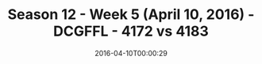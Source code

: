 ---
title: Season 12 - Week 5 (April 10, 2016) - DCGFFL - 4172 vs 4183
teams_score:
- team: 4172
  score: 7
- team: 4183
  score: 33
mvp: Clay A. (Gold); Stu S. (Olive)
game-ball: AJ A. (Gold); Bo B. (Olive)
sportsperson: ''
season: 12
week: 5
date: '2016-04-10T00:00:29'
pageid: season-12-week-5-april-10-2016-4172-vs-4183
---